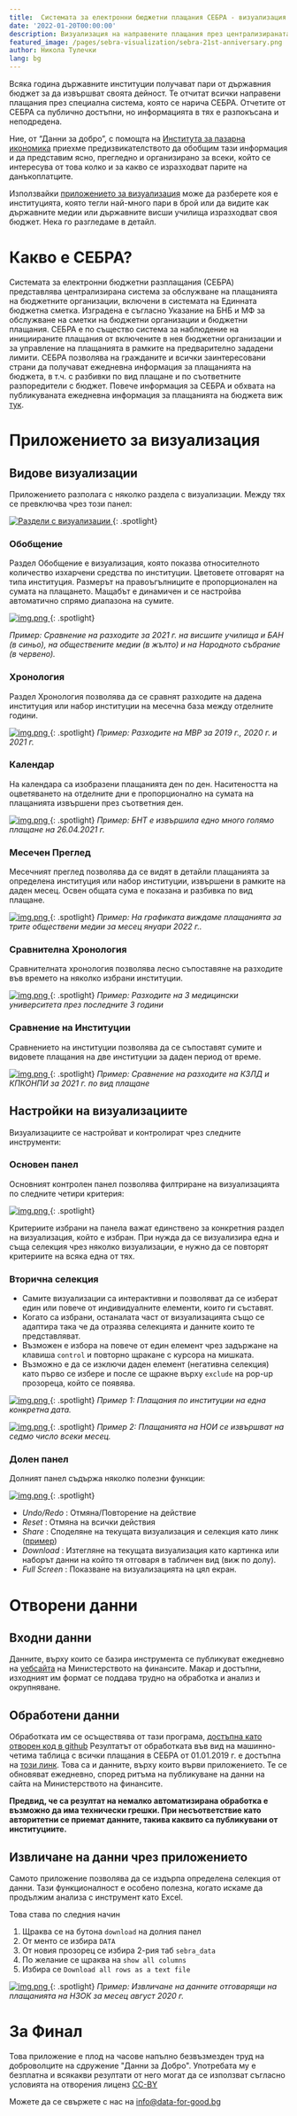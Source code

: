 ```yaml
---
title:  Системата за електронни бюджетни плащания СЕБРА - визуализация
date: '2022-01-20T00:00:00'
description: Визуализация на направените плащания през централизираната система за обслужване на сметки на бюджетни организации.     
featured_image: /pages/sebra-visualization/sebra-21st-anniversary.png
author: Никола Тулечки
lang: bg
---
```


Всяка година държавните институции получават пари от държавния бюджет за да извършват своята дейност. Те отчитат всички направени плащания през специална система, която се нарича СЕБРА. Отчетите от СЕБРА са публично достъпни, но информацията в тях е разпокъсана и неподредена. 

Ние, от “Данни за добро”, с помощта на [Института за пазарна икономика](https://ime.bg/) приехме предизвикателството да обобщим тази информация и да представим ясно, прегледно и организирано за всеки, който се интересува от това колко и за какво се изразходват парите на данъкоплатците.

Използвайки [приложението за визуализация](https://data-for-good.bg/sebra) може да разберете коя е институцията, която тегли най-много пари в брой или да видите как държавните медии или държавните висши училища изразходват своя бюджет. Нека го разгледаме в детайл.

# Какво е СЕБРА?

Системата за електронни бюджетни разплащания (СЕБРА) представлява централизирана система за обслужване на плащанията на бюджетните организации, включени в системата на Единната бюджетна сметка. Изградена е съгласно Указание на БНБ и МФ за обслужване на сметки на бюджетни организации и бюджетни плащания. СЕБРА е по същество система за наблюдение на инициираните плащания от включените в нея бюджетни организации и за управление на плащанията в рамките на предварително зададени лимити.
СЕБРА позволява на гражданите и всички заинтересовани страни да получават ежедневна информация за плащанията на бюджета, в т.ч. с разбивки по вид плащане и по съответните разпоредители с бюджет. Повече информация за СЕБРА и обхвата на публикуваната ежедневна информация за плащанията на бюджета виж [тук](https://www.minfin.bg/bg/transparency).

# Приложението за визуализация

## Видове визуализации

Приложението разполага с няколко раздела с визуализации. Между тях се превключва чрез този панел:

[
  ![Раздели с визуализации](/pages/sebra/sections.png)
](/pages/sebra/sections.png){: .spotlight}

### Обобщение

Раздел Обобщение е визуализация, която показва относителното количество изхарчени средства по институции. Цветовете отговарят на типа институция. Размерът на правоъгълниците е пропорционален на сумата на плащането. Мащабът е динамичен и се настройва автоматично спрямо диапазона на сумите. 

[
  ![img.png](/pages/sebra/obobshtenie.png)
](/pages/sebra/obobshtenie.png){: .spotlight}

*Пример: Сравнение на разходите за 2021 г. на висшите училища и БАН (в синьо), на обществените медии (в жълто) и на Народното събрание (в червено).*

### Хронология

Раздел Хронология позволява да се сравнят разходите на дадена институция или набор институции на месечна база между отделните години. 

[
  ![img.png](/pages/sebra/hronologia.png)
](/pages/sebra/hronologia.png){: .spotlight}
*Пример: Разходите на МВР за 2019 г., 2020 г. и 2021 г.*

### Календар

На календара са изобразени плащанията ден по ден. 
Наситеността на оцветяването на отделните дни е пропорционално на сумата на плащанията извършени през съответния ден.

[
  ![img.png](/pages/sebra/kalendar.png)
](/pages/sebra/kalendar.png){: .spotlight}
*Пример: БНТ е извършила едно много голямо плащане на 26.04.2021 г.*

### Месечен Преглед

Месечният преглед позволява да се видят в детайли плащанията за определена институция или набор институции, извършени в рамките на даден месец.
Освен общата сума е показана и разбивка по вид плащане.

[
  ![img.png](/pages/sebra/mesechen.png)
](/pages/sebra/mesechen.png){: .spotlight}
*Пример: На графиката виждаме плащанията за трите обществени медии за месец януари 2022 г..*

### Сравнителна Хронология

Сравнителната хронология позволява лесно съпоставяне на разходите във времето на няколко избрани институции.

[
  ![img.png](/pages/sebra/srav_hronologia.png)
](/pages/sebra/srav_hronologia.png){: .spotlight}
*Пример: Разходите на 3 медицински университета през последните 3 години*

### Сравнение на Институции 

Сравнението на институции позволява да се съпоставят сумите и видовете плащания на две институции за даден период от време.

[
  ![img.png](/pages/sebra/srav_institucii.png)
](/pages/sebra/srav_institucii.png){: .spotlight}
*Пример: Сравнение на рaзходите на КЗЛД и КПКОНПИ за 2021 г. по вид плащане*

## Настройки на визуализациите

Визуализациите се настройват и контролират чрез следните инструменти:

### Основен панел 

Основният контролен панел позволява филтриране на визуализацията по следните четири критерия:

[
  ![img.png](/pages/sebra/panel.png)
](/pages/sebra/panel.png){: .spotlight}

Критериите избрани на панела важат единствено за конкретния раздел на визуализация, който е избран.
При нужда да се визуализира една и съща селекция чрез няколко визуализации, е нужно да се повторят критериите на всяка една от тях.

### Вторична селекция

* Самите визуализации са интерактивни и позволяват да се изберат един или повече от индивидуалните елементи, които ги съставят.
* Когато са избрани, останалата част от визуализацията също се адаптира така че да отразява селекцията и данните които те представляват.
* Възможен е избора на повече от един елемент чрез задържане на клавиша `control` и повторно щракане с курсора на мишката.
* Възможно е да се изключи даден елемент (негативна селекция) като първо се избере и после се щракне върху `exclude` на pop-up прозореца, който се появява. 

[
  ![img.png](/pages/sebra/kalendar_select_1.png)
](/pages/sebra/kalendar_select_1.png){: .spotlight}
*Пример 1: Плащания по институции на една конкретна дата.*

[
  ![img.png](/pages/sebra/kalendar_select_2.png)
](/pages/sebra/kalendar_select_2.png){: .spotlight}
*Пример 2: Плащанията на НОИ се извършват на седмо число всеки месец.*

### Долен панел

Долният панел съдържа няколко полезни функции:

[
  ![img.png](/pages/sebra/bottom_controls.png)
](/pages/sebra/bottom_controls.png){: .spotlight}

* *Undo/Redo* : Отмяна/Повторение на действие
* *Reset* : Отмяна на всички действия
* *Share* : Споделяне на текущата визуализация и селекция като линк ([пример](https://public.tableau.com/shared/CW2R9NS6K?:display_count=y&:origin=viz_share_link&:embed=y))
* *Download* : Изтегляне на текущата визуализация като картинка или наборът данни на който тя отговаря в табличен вид (виж по долу).
* *Full Screen* : Показване на визуализацията на цял екран. 

# Отворени данни

## Входни данни

Данните, върху които се базира инструмента се публикуват ежедневно на [уебсайта](https://www.minfin.bg/bg/transparency) на Министерството на финансите.
Макар и достъпни, изходният им формат се поддава трудно на обработка и анализ и окрупняване.  

## Обработени данни

Обработката им се осъществява от тази програма, [достъпна като отворен код в github](https://github.com/data-for-good-bg/sebra-scrape)
Резултатът от обработката във вид на машинно-четима таблица с всички плащания в СЕБРА от 01.01.2019 г. е достъпна на [този линк](https://docs.google.com/spreadsheets/d/1VoB4dIH2Y2x2O-eH0ivNmBUYCcT-1NR6T5h8eWkE33Y/gviz/tq?tqx=out:csv&gid=1639699984).
Това са и данните, върху които върви приложението.
Те се обновяват ежедневно, според ритъма на публикуване на данни на сайта на Министерството на финансите.

**Предвид, че са резултат на немалко автоматизирана обработка е възможно да има технически грешки. При несъответствие като авторитетни се приемат данните, такива каквито са публикувани от институциите.** 

## Извличане на данни чрез приложението

Самото приложение позволява да се издърпа определена селекция от данни. 
Тази функционалност е особено полезна, когато искаме да продължим анализа с инструмент като Excel.

Това става по следния начин
1. Щраква се на бутона `download` на долния панел 
2. От менто се избира `DATA`
3. От новия прозорец се избира 2-рия таб `sebra_data`
4. По желание се щраква на `show all columns`
5. Избира се `Download all rows as a text file`

[
  ![img.png](/pages/sebra/download_data.png)
](/pages/sebra/download_data.png){: .spotlight}
*Пример: Извличане на данните отговарящи на плащанията на НЗОК за месец август 2020 г.*

# За Финал

Това приложение е плод на часове напълно безвъзмезден труд на доброволците на сдружение "Данни за Добро". 
Употребата му е безплатна и всякакви резултати от него могат да се използват съгласно условията на отворения лиценз [CC-BY](https://creativecommons.org/licenses/by/2.5/bg/)

Можете да се свържете с нас на [info@data-for-good.bg](mailto:info@data-for-good.bg)
